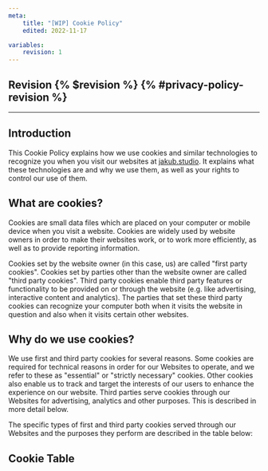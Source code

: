 ```yaml
---
meta:
    title: "[WIP] Cookie Policy"
    edited: 2022-11-17

variables:
    revision: 1
---
```

## Revision {% $revision %} {% #privacy-policy-revision %}
---

## Introduction
This Cookie Policy explains how we use cookies and similar technologies to recognize you when you visit our websites at [jakub.studio](https://jakub.studio). It explains what these technologies are and why we use them, as well as your rights to control our use of them.

## What are cookies?
Cookies are small data files which are placed on your computer or mobile device when you visit a website. Cookies are widely used by website owners in order to make their websites work, or to work more efficiently, as well as to provide reporting information.

Cookies set by the website owner (in this case, us) are called "first party cookies". Cookies set by parties other than the website owner are called "third party cookies". Third party cookies enable third party features or functionality to be provided on or through the website (e.g. like advertising, interactive content and analytics). The parties that set these third party cookies can recognize your computer both when it visits the website in question and also when it visits certain other websites.

## Why do we use cookies?
We use first and third party cookies for several reasons. Some cookies are required for technical reasons in order for our Websites to operate, and we refer to these as "essential" or "strictly necessary" cookies. Other cookies also enable us to track and target the interests of our users to enhance the experience on our website. Third parties serve cookies through our Websites for advertising, analytics and other purposes. This is described in more detail below.

The specific types of first and third party cookies served through our Websites and the purposes they perform are described in the table below:

## Cookie Table